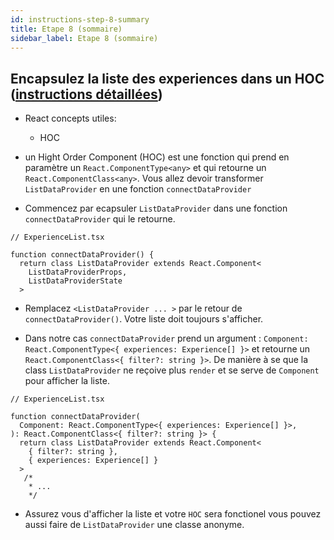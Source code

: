 ```yaml
---
id: instructions-step-8-summary
title: Etape 8 (sommaire)
sidebar_label: Etape 8 (sommaire)
---
```


## Encapsulez la liste des experiences dans un HOC ([instructions détaillées](./step-8-detailed.md))

- React concepts utiles:

  - HOC

- un Hight Order Component (HOC) est une fonction qui prend en paramètre un `React.ComponentType<any>` et qui retourne un `React.ComponentClass<any>`. Vous allez devoir transformer `ListDataProvider` en une fonction `connectDataProvider`

- Commencez par ecapsuler `ListDataProvider` dans une fonction `connectDataProvider` qui le retourne.

```tsx
// ExperienceList.tsx

function connectDataProvider() {
  return class ListDataProvider extends React.Component<
    ListDataProviderProps,
    ListDataProviderState
  >

```

- Remplacez `<ListDataProvider ... >` par le retour de `connectDataProvider()`. Votre liste doit toujours s'afficher.

- Dans notre cas `connectDataProvider` prend un argument : `Component: React.ComponentType<{ experiences: Experience[] }>` et retourne un `React.ComponentClass<{ filter?: string }>`. De manière à se que la class `ListDataProvider` ne reçoive plus `render` et se serve de `Component` pour afficher la liste.

```tsx
// ExperienceList.tsx

function connectDataProvider(
  Component: React.ComponentType<{ experiences: Experience[] }>,
): React.ComponentClass<{ filter?: string }> {
  return class ListDataProvider extends React.Component<
    { filter?: string },
    { experiences: Experience[] }
  >
   /*
    * ...
    */

```

- Assurez vous d'afficher la liste et votre `HOC` sera fonctionel vous pouvez aussi faire de `ListDataProvider` une classe anonyme.
